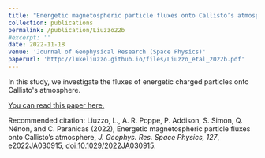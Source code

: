 ```yaml
---
title: "Energetic magnetospheric particle fluxes onto Callisto’s atmosphere"
collection: publications
permalink: /publication/Liuzzo22b
#excerpt: ''
date: 2022-11-18
venue: 'Journal of Geophysical Research (Space Physics)'
paperurl: 'http://lukeliuzzo.github.io/files/Liuzzo_etal_2022b.pdf'
---
```

In this study, we investigate the fluxes of energetic charged particles onto Callisto's atmosphere.

[You can read this paper here.](http://lukeliuzzo.github.io/files/Liuzzo_etal_2022a.pdf)

Recommended citation: Liuzzo, L., A. R. Poppe, P. Addison, S. Simon, Q. Nénon, and C. Paranicas (2022), Energetic magnetospheric particle fluxes onto Callisto’s atmosphere, <i>J. Geophys. Res. Space Physics, 127</i>, e2022JA030915, [doi:10.1029/2022JA030915](https://doi.org/10.1029/2022JA030915).

